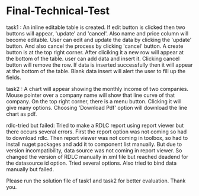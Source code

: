 # Final-Technical-Test
task1 :
An inline editable table is created. If edit button is clicked then two buttons will appear, 'update' and 'cancel'. Also name and price column will become editable. User can edit and update the data by clicking the 'update' button. And also cancel the process by clicking 'cancel' button.
A create button is at the top right corner. After cliciking it a new row will appear at the bottom of the table. user can add data and insert it. Clicking cancel button will remove the row. If data is inserted successfully then it will appear at the bottom of the table. Blank data insert will alert the user to fill up the fields.

task2 :
A chart will appear showing the monthly income of two companies. Mouse pointer over a company name will show that line curve of that company. On the top right corner, there is a menu button. Clicking it will give many options. Choosing 'Download Pdf' option will download the line chart as pdf.

rdlc-tried but failed:
Tried to make a RDLC report using report viewer but there occurs several errors. First the report option was not coming so had to download rdlc. Then report viewer was not coming in toolbox, so had to install nuget packages and add it to component list manually. But due to version incompatibility, data source was not coming in report viewer. So changed the version of RDLC manually in xml file but reached deadend for the datasource id option. Tried several options. Also tried to bind data manually but failed.

Please run the solution file of task1 and task2 for better evaluation.
Thank you.
